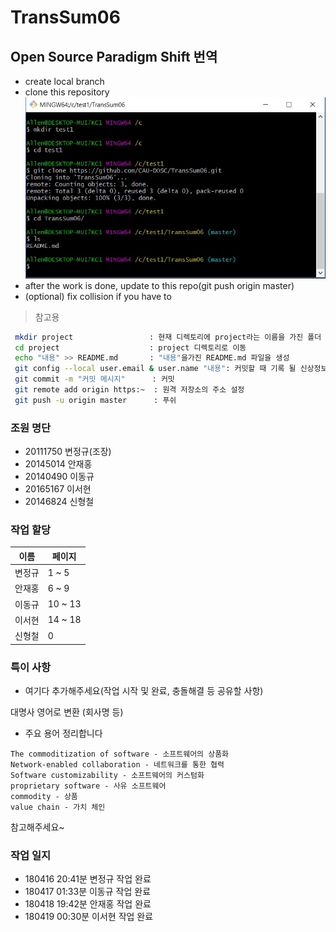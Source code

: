 # TransSum06

## Open Source Paradigm Shift 번역
* create local branch
* clone this repository
![사진1](/img/mkdir.jpg)
* after the work is done, update to this repo(git push origin master)
* (optional) fix collision if you have to
> 참고용
```bash
 mkdir project                 : 현재 디렉토리에 project라는 이름을 가진 폴더 생성
 cd project                    : project 디렉토리로 이동
 echo "내용" >> README.md       : "내용"을가진 README.md 파일을 생성
 git config --local user.email & user.name "내용": 커밋할 때 기록 될 신상정보 정의  
 git commit -m "커밋 메시지"      : 커밋
 git remote add origin https:~  : 원격 저장소의 주소 설정
 git push -u origin master      : 푸쉬
 ```


### 조원 명단
* 20111750 변정규(조장)
* 20145014 안재홍
* 20140490 이동규
* 20165167 이서현
* 20146824 신형철  

### 작업 할당
| 이름 | 페이지 |
|------|------|
| 변정규 | 1 ~ 5 |
| 안재홍 | 6 ~ 9 |
| 이동규 | 10 ~ 13 |
| 이서현 | 14 ~ 18 |
| 신형철 | 0 |

### 특이 사항
* 여기다 추가해주세요(작업 시작 및 완료, 충돌해결 등 공유할 사항)

대명사 영어로 변환 (회사명 등)
* 주요 용어 정리합니다
``` 주요 용어
The commoditization of software - 소프트웨어의 상품화
Network-enabled collaboration - 네트워크를 통한 협력
Software customizability - 소프트웨어의 커스텀화
proprietary software - 사유 소프트웨어
commodity - 상품
value chain - 가치 체인

```
참고해주세요~
### 작업 일지
* 180416 20:41분 변정규 작업 완료
* 180417 01:33분 이동규 작업 완료
* 180418 19:42분 안재홍 작업 완료
* 180419 00:30분 이서현 작업 완료
